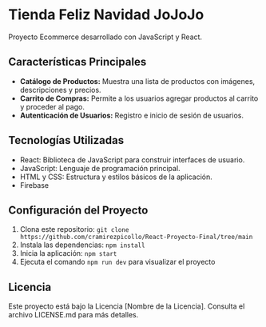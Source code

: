 # Tienda Feliz Navidad JoJoJo
Proyecto Ecommerce desarrollado con JavaScript y React.

## Características Principales

- **Catálogo de Productos:** Muestra una lista de productos con imágenes, descripciones y precios.
- **Carrito de Compras:** Permite a los usuarios agregar productos al carrito y proceder al pago.
- **Autenticación de Usuarios:** Registro e inicio de sesión de usuarios.

## Tecnologías Utilizadas

- React: Biblioteca de JavaScript para construir interfaces de usuario.
- JavaScript: Lenguaje de programación principal.
- HTML y CSS: Estructura y estilos básicos de la aplicación.
- Firebase

## Configuración del Proyecto

1. Clona este repositorio: `git clone https://github.com/cramirezpicollo/React-Proyecto-Final/tree/main`
2. Instala las dependencias: `npm install`
3. Inicia la aplicación: `npm start`
4. Ejecuta el comando `npm run dev` para visualizar el proyecto

## Licencia

Este proyecto está bajo la Licencia [Nombre de la Licencia]. Consulta el archivo LICENSE.md para más detalles.
